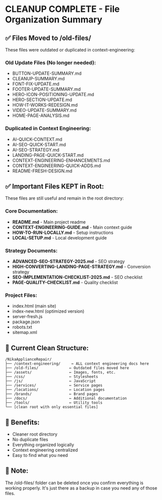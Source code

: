 # CLEANUP COMPLETE - File Organization Summary

## ✅ Files Moved to /old-files/
These files were outdated or duplicated in context-engineering:

### Old Update Files (No longer needed):
- BUTTON-UPDATE-SUMMARY.md
- CLEANUP-SUMMARY.md
- FONT-FIX-UPDATE.md
- FOOTER-UPDATE-SUMMARY.md
- HERO-ICON-POSITIONING-UPDATE.md
- HERO-SECTION-UPDATE.md
- HOW-IT-WORKS-REDESIGN.md
- VIDEO-UPDATE-SUMMARY.md
- HOME-PAGE-ANALYSIS.md

### Duplicated in Context Engineering:
- AI-QUICK-CONTEXT.md
- AI-SEO-QUICK-START.md
- AI-SEO-STRATEGY.md
- LANDING-PAGE-QUICK-START.md
- CONTEXT-ENGINEERING-ENHANCEMENTS.md
- CONTEXT-ENGINEERING-QUICK-ADDS.md
- README-FRESH-DESIGN.md

## ✅ Important Files KEPT in Root:
These files are still useful and remain in the root directory:

### Core Documentation:
- **README.md** - Main project readme
- **CONTEXT-ENGINEERING-GUIDE.md** - Main context guide
- **HOW-TO-RUN-LOCALLY.md** - Setup instructions
- **LOCAL-SETUP.md** - Local development guide

### Strategy Documents:
- **ADVANCED-SEO-STRATEGY-2025.md** - SEO strategy
- **HIGH-CONVERTING-LANDING-PAGE-STRATEGY.md** - Conversion strategy
- **SEO-IMPLEMENTATION-CHECKLIST-2025.md** - SEO checklist
- **PAGE-QUALITY-CHECKLIST.md** - Quality checklist

### Project Files:
- index.html (main site)
- index-new.html (optimized version)
- server-fresh.js
- package.json
- robots.txt
- sitemap.xml

## 📁 Current Clean Structure:

```
/NikaApplianceRepair/
├── /context-engineering/     ← ALL context engineering docs here
├── /old-files/              ← Outdated files moved here
├── /assets/                 ← Images, fonts, etc.
├── /css/                    ← Stylesheets
├── /js/                     ← JavaScript
├── /services/               ← Service pages
├── /locations/              ← Location pages
├── /brands/                 ← Brand pages
├── /docs/                   ← Additional documentation
├── /tools/                  ← Utility tools
└── [clean root with only essential files]
```

## 🎯 Benefits:
- Cleaner root directory
- No duplicate files
- Everything organized logically
- Context engineering centralized
- Easy to find what you need

## 📝 Note:
The /old-files/ folder can be deleted once you confirm everything is working properly. It's just there as a backup in case you need any of those files.